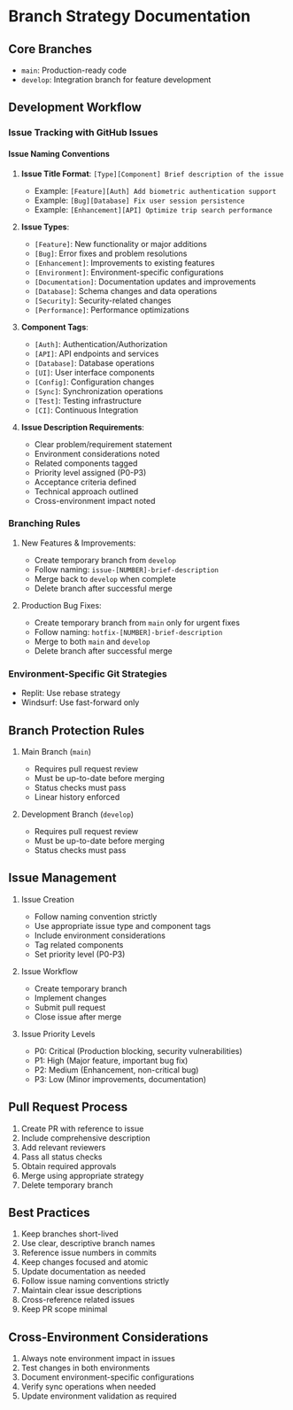 # Branch Strategy Documentation

## Core Branches
- `main`: Production-ready code
- `develop`: Integration branch for feature development

## Development Workflow

### Issue Tracking with GitHub Issues

#### Issue Naming Conventions
1. **Issue Title Format**: `[Type][Component] Brief description of the issue`
   - Example: `[Feature][Auth] Add biometric authentication support`
   - Example: `[Bug][Database] Fix user session persistence`
   - Example: `[Enhancement][API] Optimize trip search performance`

2. **Issue Types**:
   - `[Feature]`: New functionality or major additions
   - `[Bug]`: Error fixes and problem resolutions
   - `[Enhancement]`: Improvements to existing features
   - `[Environment]`: Environment-specific configurations
   - `[Documentation]`: Documentation updates and improvements
   - `[Database]`: Schema changes and data operations
   - `[Security]`: Security-related changes
   - `[Performance]`: Performance optimizations

3. **Component Tags**:
   - `[Auth]`: Authentication/Authorization
   - `[API]`: API endpoints and services
   - `[Database]`: Database operations
   - `[UI]`: User interface components
   - `[Config]`: Configuration changes
   - `[Sync]`: Synchronization operations
   - `[Test]`: Testing infrastructure
   - `[CI]`: Continuous Integration

4. **Issue Description Requirements**:
   - Clear problem/requirement statement
   - Environment considerations noted
   - Related components tagged
   - Priority level assigned (P0-P3)
   - Acceptance criteria defined
   - Technical approach outlined
   - Cross-environment impact noted

### Branching Rules
1. New Features & Improvements:
   - Create temporary branch from `develop`
   - Follow naming: `issue-[NUMBER]-brief-description`
   - Merge back to `develop` when complete
   - Delete branch after successful merge

2. Production Bug Fixes:
   - Create temporary branch from `main` only for urgent fixes
   - Follow naming: `hotfix-[NUMBER]-brief-description`
   - Merge to both `main` and `develop`
   - Delete branch after successful merge

### Environment-Specific Git Strategies
- Replit: Use rebase strategy
- Windsurf: Use fast-forward only

## Branch Protection Rules
1. Main Branch (`main`)
   - Requires pull request review
   - Must be up-to-date before merging
   - Status checks must pass
   - Linear history enforced

2. Development Branch (`develop`)
   - Requires pull request review
   - Must be up-to-date before merging
   - Status checks must pass

## Issue Management
1. Issue Creation
   - Follow naming convention strictly
   - Use appropriate issue type and component tags
   - Include environment considerations
   - Tag related components
   - Set priority level (P0-P3)

2. Issue Workflow
   - Create temporary branch
   - Implement changes
   - Submit pull request
   - Close issue after merge

3. Issue Priority Levels
   - P0: Critical (Production blocking, security vulnerabilities)
   - P1: High (Major feature, important bug fix)
   - P2: Medium (Enhancement, non-critical bug)
   - P3: Low (Minor improvements, documentation)

## Pull Request Process
1. Create PR with reference to issue
2. Include comprehensive description
3. Add relevant reviewers
4. Pass all status checks
5. Obtain required approvals
6. Merge using appropriate strategy
7. Delete temporary branch

## Best Practices
1. Keep branches short-lived
2. Use clear, descriptive branch names
3. Reference issue numbers in commits
4. Keep changes focused and atomic
5. Update documentation as needed
6. Follow issue naming conventions strictly
7. Maintain clear issue descriptions
8. Cross-reference related issues
9. Keep PR scope minimal

## Cross-Environment Considerations
1. Always note environment impact in issues
2. Test changes in both environments
3. Document environment-specific configurations
4. Verify sync operations when needed
5. Update environment validation as required